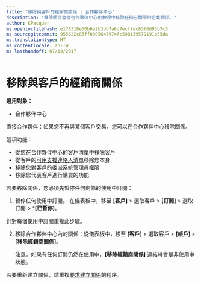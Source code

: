 ```yaml
---
title: "移除與客戶的經銷商關係 | 合作夥伴中心"
description: "移除關係會從合作夥伴中心的檢視中移除任何已關閉的企業關係。"
author: KPacquer
ms.openlocfilehash: e178318e50b6a2b3bb7a6d7ecf7ec83f6d93b7c3
ms.sourcegitcommit: 955622c85ff0905647974fc598139579191b55da
ms.translationtype: HT
ms.contentlocale: zh-TW
ms.lasthandoff: 07/19/2017
---
```

# <a name="remove-a-reseller-relationship-with-a-customer"></a>移除與客戶的經銷商關係

**適用對象：**

-   合作夥伴中心

直接合作夥伴：如果您不再與某個客戶交易，您可以在合作夥伴中心移除關係。 

這項功能：
*  從您在合作夥伴中心的客戶清單中移除客戶
*  從客戶的[可用支援連絡人清單](assign-support-contacts.md)移除您本身
*  移除您對客戶的委派系統管理員權限
*  移除您代表客戶進行購買的功能

若要移除關係，您必須先暫停任何剩餘的使用中訂閱：

1.  暫停任何使用中訂閱。 在儀表板中，移至 **\[客戶\]** > 選取客戶 > **\[訂閱\]** > 選取訂閱 > ***\[已暫停\]**。 

   針對每個使用中訂閱重複此步驟。

2.  移除合作夥伴中心內的關係：從儀表板中，移至 **\[客戶\]** > 選取客戶 > **\[帳戶\]** > **\[移除經銷商關係\]**。

    注意，如果有任何訂閱仍然在使用中，**\[移除經銷商關係\]** 連結將會是非使用中狀態。 

若要重新建立關係，請重複[要求建立關係](request-a-relationship-with-a-customer.md)的程序。

